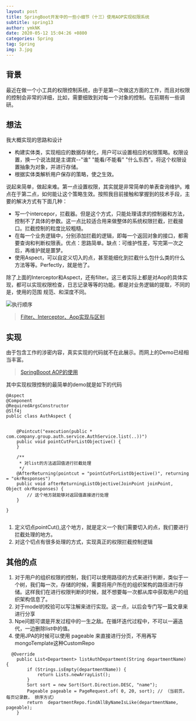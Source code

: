 ```yaml
---
layout: post
title: SpringBoot开发中的一些小细节（十三）使用AOP实现权限系统
subtitle: spring13
author: ymkNK
date: 2020-05-12 15:04:26 +0800
categories: Spring
tag: Spring
img: 3.jpg
---
```

## 背景
最近在做一个小工具的权限控制系统，由于是第一次做这方面的工作，而且对权限的控制会非常的详细，比如，需要细致到对每一个对象的控制。在前期有一些调研。

## 想法
我大概实现的思路和设计
- 构建实体类，实现相应的数据存储化，用户可以设置相应的权限策略。权限设置，换一个说法就是主谓宾--"谁" "能看/不能看" "什么东西"。将这个权限设置抽象为对象，并进行存储。
- 根据实体类解析用户保存的策略，使之生效。

说起来简单，做起来难。第一点设置权限，其实就是非常简单的单表查询维护。难点在于第二点，如何能让这个策略生效。按照我目前接触和掌握到的技术手段，主要的解决方式有下面几种：
- 写一个intercepor，拦截器。但是这个方式，只能处理请求的控制器和方法，控制不了具体的参数。这一点比较适合用来做整体的系统权限拦截，拦截接口。拦截控制的粒度比较粗糙。
- 在每一个业务逻辑中，分别添加拦截的逻辑，即每一个返回对象的接口，都需要查询和判断权限表。优点：思路简单。缺点：可维护性差，写完第一次之后，再维护就是噩梦。
- 使用Aspect，可以自定义切入的点，甚至能细化到拦截什么包什么类的什么方法等等。Perfectly，就是他了。

除了上面的Interceptor和Aspect，还有filter。这三者实际上都是对Aop的具体实现，都可以实现权限检查，日志记录等等的功能。都是对业务逻辑的提取，不同的是，使用的范围
规范、和深度不同。

![执行顺序](https://upload-images.jianshu.io/upload_images/11382761-484d129572258d9c.png?imageMogr2/auto-orient/strip|imageView2/2/w/1200/format/webp)
>[Filter、Interceptor、Aop实现与区别](https://www.jianshu.com/p/c4ef6d232e8d)

## 实现
由于包含工作的涉密内容，真实实现的代码就不在此展示。而网上的Demo已经相当丰富。
>[SpringBooot AOP的使用](https://juejin.im/post/5c47e4b26fb9a049b50726d8)

其中实现权限控制的最简单的demo就是如下的代码
```
@Aspect
@Component
@RequiredArgsConstructor
@Slf4j
public class AuthAspect {

   
    @Pointcut("execution(public * com.company.group.auth.service.AuthService.list(..))")
    public void pointCutForListObjective() {
    }
    
    /**
     * 对list的方法返回值进行拦截处理
     */
    @AfterReturning(pointcut = "pointCutForListObjective()", returning = "okrResponses")
    public void afterReturningListObjective(JoinPoint joinPoint, Object okrResponses) {
        // 这个地方就能够对返回值直接进行处理
    }

}


```

1. 定义切点pointCut(),这个地方，就是定义一个我们需要切入的点，我们要进行拦截处理的地方。
2. 对这个切点有很多处理的方式，实现真正的权限拦截控制逻辑

## 其他的点
1. 对于用户的组织权限的控制，我们可以使用路径的方式来进行判断，类似于一个树，我们每一次，存储的时候，需要将用户所在的组织架构的路径进行存储。这样我们在进行权限判断的时候，就不想要每一次都从库中获取用户的组织架构信息了。
2. 对于model的校验可以写注解来进行实现。这一点，以后会专门写一篇文章来进行分享
3. Npe问题可谓是开发过程中的一生之敌。在循环迭代过程中，不可以一遍迭代，一边删除list中的值。
4. 使用JPA的时候可以使用 pageable 来直接进行分页，不用再写mongoTemplate这种CustomRepo
```
  @Override
    public List<Department> listAuthDepartment(String departmentName) {
        if (Strings.isEmpty(departmentName)) {
            return Lists.newArrayList();
        }
        Sort sort = new Sort(Sort.Direction.DESC, "name");  
        Pageable pageable = PageRequest.of( 0, 20, sort); // （当前页， 每页记录数， 排序方式）
        return  departmentRepo.findAllByNameIsLike(departmentName, pageable);
    }
```